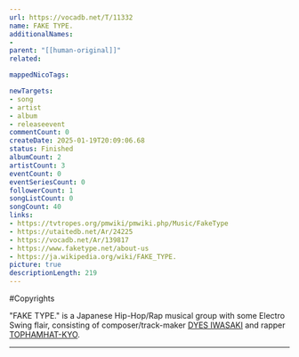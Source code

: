 ```yaml
---
url: https://vocadb.net/T/11332
name: FAKE TYPE.
additionalNames: 
- 
parent: "[[human-original]]"
related:

mappedNicoTags:

newTargets:
- song
- artist
- album
- releaseevent
commentCount: 0
createDate: 2025-01-19T20:09:06.68
status: Finished
albumCount: 2
artistCount: 3
eventCount: 0
eventSeriesCount: 0
followerCount: 1
songListCount: 0
songCount: 40
links: 
- https://tvtropes.org/pmwiki/pmwiki.php/Music/FakeType
- https://utaitedb.net/Ar/24225
- https://vocadb.net/Ar/139817
- https://www.faketype.net/about-us
- https://ja.wikipedia.org/wiki/FAKE_TYPE.
picture: true
descriptionLength: 219
---
```


#Copyrights

"FAKE TYPE." is a Japanese Hip-Hop/Rap musical group with some Electro Swing flair, consisting of composer/track-maker [DYES IWASAKI](https://vocadb.net/Ar/3259) and rapper [TOPHAMHAT-KYO](https://vocadb.net/Ar/139818).

---

